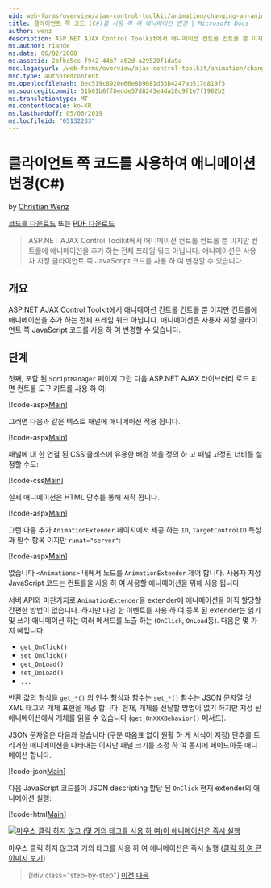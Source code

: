 ```yaml
---
uid: web-forms/overview/ajax-control-toolkit/animation/changing-an-animation-using-client-side-code-cs
title: 클라이언트 쪽 코드 (C#)를 사용 하 여 애니메이션 변경 | Microsoft Docs
author: wenz
description: ASP.NET AJAX Control Toolkit에서 애니메이션 컨트롤 컨트롤 뿐 이지만 컨트롤에 애니메이션을 추가 하는 전체 프레임 워크 아닙니다. 애니메이션을 선택 하십시오.
ms.author: riande
ms.date: 06/02/2008
ms.assetid: 2bfbc5cc-f942-44b7-a62d-a29520f1da9a
msc.legacyurl: /web-forms/overview/ajax-control-toolkit/animation/changing-an-animation-using-client-side-code-cs
msc.type: authoredcontent
ms.openlocfilehash: 0ec519c8920e66e8b9081d53b4247ab517d819f5
ms.sourcegitcommit: 51b01b6ff8edde57d8243e4da28c9f1e7f1962b2
ms.translationtype: MT
ms.contentlocale: ko-KR
ms.lasthandoff: 05/06/2019
ms.locfileid: "65132233"
---
```

# <a name="changing-an-animation-using-client-side-code-c"></a>클라이언트 쪽 코드를 사용하여 애니메이션 변경(C#)

by [Christian Wenz](https://github.com/wenz)

[코드를 다운로드](http://download.microsoft.com/download/f/9/a/f9a26acd-8df4-4484-8a18-199e4598f411/Animation11.cs.zip) 또는 [PDF 다운로드](http://download.microsoft.com/download/6/7/1/6718d452-ff89-4d3f-a90e-c74ec2d636a3/animation11CS.pdf)

> ASP.NET AJAX Control Toolkit에서 애니메이션 컨트롤 컨트롤 뿐 이지만 컨트롤에 애니메이션을 추가 하는 전체 프레임 워크 아닙니다. 애니메이션은 사용자 지정 클라이언트 쪽 JavaScript 코드를 사용 하 여 변경할 수 있습니다.

## <a name="overview"></a>개요

ASP.NET AJAX Control Toolkit에서 애니메이션 컨트롤 컨트롤 뿐 이지만 컨트롤에 애니메이션을 추가 하는 전체 프레임 워크 아닙니다. 애니메이션은 사용자 지정 클라이언트 쪽 JavaScript 코드를 사용 하 여 변경할 수 있습니다.

## <a name="steps"></a>단계

첫째, 포함 된 `ScriptManager` 페이지 그런 다음 ASP.NET AJAX 라이브러리 로드 되 면 컨트롤 도구 키트를 사용 하 여:

[!code-aspx[Main](changing-an-animation-using-client-side-code-cs/samples/sample1.aspx)]

그러면 다음과 같은 텍스트 패널에 애니메이션 적용 됩니다.

[!code-aspx[Main](changing-an-animation-using-client-side-code-cs/samples/sample2.aspx)]

패널에 대 한 연결 된 CSS 클래스에 유용한 배경 색을 정의 하 고 패널 고정된 너비를 설정할 수도:

[!code-css[Main](changing-an-animation-using-client-side-code-cs/samples/sample3.css)]

실제 애니메이션은 HTML 단추를 통해 시작 됩니다.

[!code-aspx[Main](changing-an-animation-using-client-side-code-cs/samples/sample4.aspx)]

그런 다음 추가 `AnimationExtender` 페이지에서 제공 하는 `ID`, `TargetControlID` 특성과 필수 항목 이지만 `runat="server"`:

[!code-aspx[Main](changing-an-animation-using-client-side-code-cs/samples/sample5.aspx)]

없습니다 `<Animations>` 내에서 노드를 `AnimationExtender` 제어 합니다. 사용자 지정 JavaScript 코드는 컨트롤을 사용 하 여 사용할 애니메이션을 위해 사용 됩니다.

서버 API와 마찬가지로 `AnimationExtender`을 extender에 애니메이션을 아직 할당할 간편한 방법이 없습니다. 하지만 다양 한 이벤트를 사용 하 여 등록 된 extender는 읽기 및 쓰기 애니메이션 하는 여러 메서드를 노출 하는 (`OnClick`, `OnLoad`등). 다음은 몇 가지 예입니다.

- `get_OnClick()`
- `set_OnClick()`
- `get_OnLoad()`
- `set_OnLoad()`
- `...`

반환 값의 형식을 `get_*()` 의 인수 형식과 함수는 `set_*()` 함수는 JSON 문자열 것 XML 태그의 개체 표현을 제공 합니다. 현재, 개체를 전달할 방법이 없기 하지만 지정 된 애니메이션에서 개체를 읽을 수 있습니다 (`get_OnXXXBehavior()` 메서드).

JSON 문자열은 다음과 같습니다 (구분 따옴표 없이 원활 하 게 서식이 지정) 단추를 트리거한 애니메이션을 나타내는 이지만 패널 크기를 조정 하 여 동시에 페이드아웃 애니메이션 합니다.

[!code-json[Main](changing-an-animation-using-client-side-code-cs/samples/sample6.json)]

다음 JavaScript 코드를이 JSON descripting 할당 된 `OnClick` 현재 extender의 애니메이션 실행:

[!code-html[Main](changing-an-animation-using-client-side-code-cs/samples/sample7.html)]

[![마우스 클릭 하지 않고 (및 거의 태그를 사용 하 여)이 애니메이션은 즉시 실행](changing-an-animation-using-client-side-code-cs/_static/image2.png)](changing-an-animation-using-client-side-code-cs/_static/image1.png)

마우스 클릭 하지 않고과 거의 태그를 사용 하 여 애니메이션은 즉시 실행 ([클릭 하 여 큰 이미지 보기](changing-an-animation-using-client-side-code-cs/_static/image3.png))

> [!div class="step-by-step"]
> [이전](executing-animations-using-client-side-code-cs.md)
> [다음](animating-an-updatepanel-control-cs.md)
